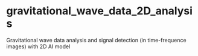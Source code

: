 # gravitational_wave_data_2D_analysis
Gravitational wave data analysis and signal detection (in time-frequence images) with 2D AI model
